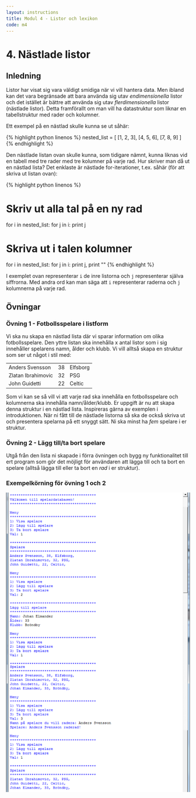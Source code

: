 ```yaml
---
layout: instructions
title: Modul 4 - Listor och lexikon
code: m4
---
```


# 4. Nästlade listor

## Inledning

Listor har visat sig vara väldigt smidiga när vi vill hantera data. Men ibland kan det vara begränsade att bara använda sig utav _endimensionella_ listor och det istället är bättre att använda sig utav _flerdimensionella_ listor (nästlade listor). Detta framförallt om man vill ha datastruktur som liknar en tabellstruktur med rader och kolumner.

Ett exempel på en nästlad skulle kunna se ut såhär:

{% highlight python linenos %}
nested_list = [
    [1, 2, 3],
    [4, 5, 6], 
    [7, 8, 9]
]
{% endhighlight %}

Den nästlade listan ovan skulle kunna, som tidigare nämnt, kunna liknas vid en tabell med tre rader med tre kolumner på varje rad. Hur skriver man då ut en nästlad lista? Det enklaste är nästlade for-iterationer, t.ex. såhär (för att skriva ut listan ovan):

{% highlight python linenos %}

# Skriv ut alla tal på en ny rad
for i in nested_list:
    for j in i:
        print j

# Skriva ut i talen kolumner
for i in nested_list:
    for j in i:
        print j,
    print ""
{% endhighlight %}

I exemplet ovan representerar `i` de inre listorna och `j` representerar själva siffrorna. Med andra ord kan man säga att `i` representerar raderna och `j` kolumnerna på varje rad.

## Övningar

### Övning 1 - Fotbollsspelare i listform

Vi ska nu skapa en nästlad lista där vi sparar information om olika fotbollsspelare. Den yttre listan ska innehålla x antal listor som i sig innehåller spelarens namn, ålder och klubb. Vi vill alltså skapa en struktur som ser ut något i stil med:

<table>
	<tr>
		<td>Anders Svensson</td>
		<td>38</td>
		<td>Elfsborg</td>
	</tr>
	<tr>
		<td>Zlatan Ibrahimovic</td>
		<td>32</td>
		<td>PSG</td>
	</tr>
	<tr>
		<td>John Guidetti</td>
		<td>22</td>
		<td>Celtic</td>
	</tr>
</table>

Som vi kan se så vill vi att varje rad ska innehålla en fotbollsspelare och kolumnerna ska innehålla namn/ålder/klubb. Er uppgift är nu att skapa denna struktur i en nästlad lista. Inspireras gärna av exemplen i introduktionen. När ni fått till de nästlade listorna så ska de också skriva ut och presentera spelarna på ett snyggt sätt. Ni ska minst ha _fem_ spelare i er struktur.

### Övning 2 - Lägg till/ta bort spelare

Utgå från den lista ni skapade i förra övningen och bygg ny funktionalitet till ert program som gör det möjligt för användaren att lägga till och ta bort en spelare (alltså lägga till eller ta bort en _rad_ i er struktur). 

### Exempelkörning för övning 1 och 2

![Idle](images/idle7.png)